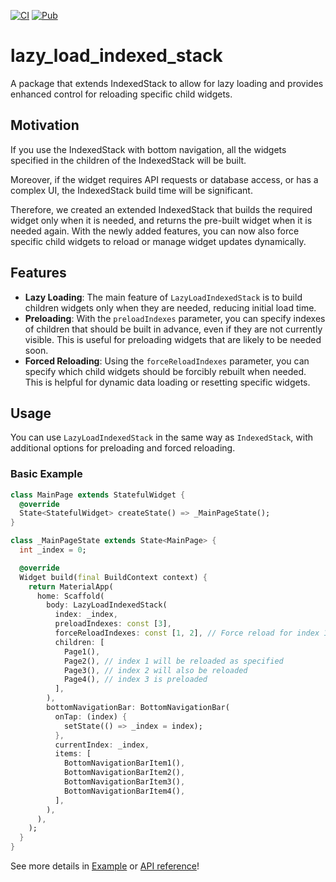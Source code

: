 [![CI](https://github.com/okaryo/lazy_load_indexed_stack/actions/workflows/ci.yml/badge.svg)](https://github.com/okaryo/lazy_load_indexed_stack/actions/workflows/ci.yml)
[![Pub](https://img.shields.io/pub/v/lazy_load_indexed_stack)](https://pub.dev/packages/lazy_load_indexed_stack)

# lazy_load_indexed_stack

A package that extends IndexedStack to allow for lazy loading and provides enhanced control for reloading specific child widgets.

## Motivation

If you use the IndexedStack with bottom navigation, all the widgets specified in the children of the IndexedStack will be built.

Moreover, if the widget requires API requests or database access, or has a complex UI, the IndexedStack build time will be significant.

Therefore, we created an extended IndexedStack that builds the required widget only when it is needed, and returns the pre-built widget when it is needed again. With the newly added features, you can now also force specific child widgets to reload or manage widget updates dynamically.

## Features
* **Lazy Loading**: The main feature of `LazyLoadIndexedStack` is to build children widgets only when they are needed, reducing initial load time.
* **Preloading**: With the `preloadIndexes` parameter, you can specify indexes of children that should be built in advance, even if they are not currently visible. This is useful for preloading widgets that are likely to be needed soon.
* **Forced Reloading**: Using the `forceReloadIndexes` parameter, you can specify which child widgets should be forcibly rebuilt when needed. This is helpful for dynamic data loading or resetting specific widgets.

## Usage
You can use `LazyLoadIndexedStack` in the same way as `IndexedStack`, with additional options for preloading and forced reloading.

### Basic Example
```dart
class MainPage extends StatefulWidget {
  @override
  State<StatefulWidget> createState() => _MainPageState();
}

class _MainPageState extends State<MainPage> {
  int _index = 0;

  @override
  Widget build(final BuildContext context) {
    return MaterialApp(
      home: Scaffold(
        body: LazyLoadIndexedStack(
          index: _index,
          preloadIndexes: const [3],
          forceReloadIndexes: const [1, 2], // Force reload for index 1 and 2
          children: [
            Page1(),
            Page2(), // index 1 will be reloaded as specified
            Page3(), // index 2 will also be reloaded
            Page4(), // index 3 is preloaded
          ],
        ),
        bottomNavigationBar: BottomNavigationBar(
          onTap: (index) {
            setState(() => _index = index);
          },
          currentIndex: _index,
          items: [
            BottomNavigationBarItem1(),
            BottomNavigationBarItem2(),
            BottomNavigationBarItem3(),
            BottomNavigationBarItem4(),
          ],
        ),
      ),
    );
  }
}
```

See more details in [Example](https://pub.dev/packages/lazy_load_indexed_stack/example) or [API reference](https://pub.dev/documentation/lazy_load_indexed_stack/latest/lazy_load_indexed_stack/LazyLoadIndexedStack-class.html)!
